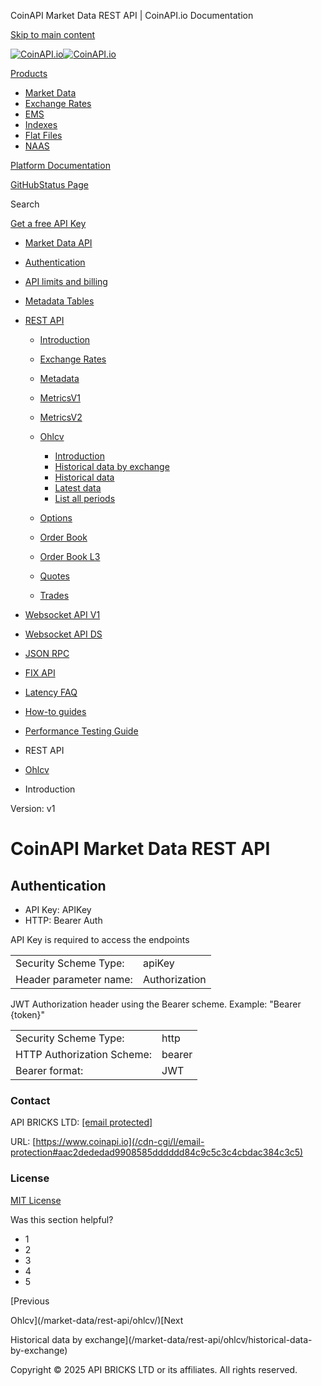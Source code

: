 CoinAPI Market Data REST API | CoinAPI.io Documentation




[Skip to main content](#__docusaurus_skipToContent_fallback)

[![CoinAPI.io](/img/logo.svg)![CoinAPI.io](/img/logo.svg)](https://www.coinapi.io)

[Products](/market-data/rest-api/ohlcv/coinapi-market-data-rest-api)

* [Market Data](/market-data/)
* [Exchange Rates](/exchange-rates-api/)
* [EMS](/ems-api/)
* [Indexes](/indexes-api/)
* [Flat Files](/flat-files-api/)
* [NAAS](/naas-api/)

[Platform Documentation](/general/authentication)

[GitHub](https://github.com/api-bricks/api-bricks-sdk)[Status Page](https://status.coinapi.io)

Search

[Get a free API Key](https://console.coinapi.io/?link=/apikeys/create)

* [Market Data API](/market-data/)
* [Authentication](/market-data/authentication)
* [API limits and billing](/market-data/api-limits-and-billing-metrics)
* [Metadata Tables](/market-data/metadata-tables/introduction)
* [REST API](/market-data/rest-api/)

  + [Introduction](/market-data/rest-api/)
  + [Exchange Rates](/market-data/rest-api/exchange-rates/)
  + [Metadata](/market-data/rest-api/metadata/)
  + [MetricsV1](/market-data/rest-api/metricsv1/)
  + [MetricsV2](/market-data/rest-api/metricsv2/)
  + [Ohlcv](/market-data/rest-api/ohlcv/)

    - [Introduction](/market-data/rest-api/ohlcv/coinapi-market-data-rest-api)
    - [Historical data by exchange](/market-data/rest-api/ohlcv/historical-data-by-exchange)
    - [Historical data](/market-data/rest-api/ohlcv/historical-data)
    - [Latest data](/market-data/rest-api/ohlcv/latest-data)
    - [List all periods](/market-data/rest-api/ohlcv/list-all-periods)
  + [Options](/market-data/rest-api/options/)
  + [Order Book](/market-data/rest-api/order-book/)
  + [Order Book L3](/market-data/rest-api/order-book-l3/)
  + [Quotes](/market-data/rest-api/quotes/)
  + [Trades](/market-data/rest-api/trades/)
* [Websocket API V1](/market-data/websocket/)
* [Websocket API DS](/market-data/websocket-ds/)
* [JSON RPC](/market-data/jsonrpc-api)
* [FIX API](/market-data/fix/)
* [Latency FAQ](/market-data/latency-faq/)
* [How-to guides](/market-data/how-to-guides/)
* [Performance Testing Guide](/market-data/performance-testing-guide)

* REST API
* [Ohlcv](/market-data/rest-api/ohlcv/)
* Introduction

Version: v1

CoinAPI Market Data REST API
============================

Authentication[​](/market-data/rest-api/ohlcv/coinapi-market-data-rest-api#authentication "Direct link to Authentication")
--------------------------------------------------------------------------------------------------------------------------

* API Key: APIKey
* HTTP: Bearer Auth

API Key is required to access the endpoints

|  |  |
| --- | --- |
| Security Scheme Type: | apiKey |
| Header parameter name: | Authorization |

JWT Authorization header using the Bearer scheme. Example: "Bearer {token}"

|  |  |
| --- | --- |
| Security Scheme Type: | http |
| HTTP Authorization Scheme: | bearer |
| Bearer format: | JWT |

### Contact

API BRICKS LTD: [[email protected]](/cdn-cgi/l/email-protection#0d7e787d7d627f794d6c7d646f7f646e667e236462)

URL: [https://www.coinapi.io](/cdn-cgi/l/email-protection#aac2dededad9908585dddddd84c9c5c3c4cbdac384c3c5)

### License

[MIT License](https://github.com/api-bricks/api-bricks-sdk/blob/master/LICENSE)

Was this section helpful?

* 1
* 2
* 3
* 4
* 5

[Previous

Ohlcv](/market-data/rest-api/ohlcv/)[Next

Historical data by exchange](/market-data/rest-api/ohlcv/historical-data-by-exchange)

Copyright © 2025 API BRICKS LTD or its affiliates. All rights reserved.